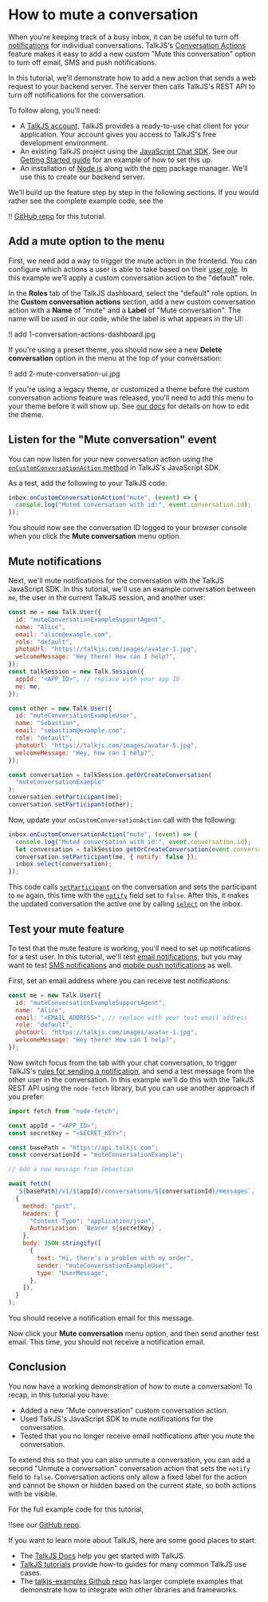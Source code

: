 # How to mute a conversation

When you're keeping track of a busy inbox, it can be useful to turn off [notifications](https://talkjs.com/docs/Features/Notifications/) for individual conversations. TalkJS's [Conversation Actions](https://talkjs.com/docs/Features/Customizations/Conversation_Actions/) feature makes it easy to add a new custom "Mute this conversation" option to turn off email, SMS and push notifications.

In this tutorial, we'll demonstrate how to add a new action that sends a web request to your backend server. The server then calls TalkJS's REST API to turn off notifications for the conversation.

To follow along, you’ll need:

- A [TalkJS account](https://talkjs.com/dashboard/login). TalkJS provides a ready-to-use chat client for your application. Your account gives you access to TalkJS's free development environment.
- An existing TalkJS project using the [JavaScript Chat SDK](https://talkjs.com/docs/Reference/JavaScript_Chat_SDK/). See our [Getting Started guide](https://talkjs.com/docs/Getting_Started/) for an example of how to set this up.
- An installation of [Node.js](https://nodejs.org/) along with the [npm](https://www.npmjs.com/) package manager. We’ll use this to create our backend server.

We’ll build up the feature step by step in the following sections. If you would rather see the complete example code, see the

!! [GitHub repo]() for this tutorial.

## Add a mute option to the menu

First, we need add a way to trigger the mute action in the frontend. You can configure which actions a user is able to take based on their [user role](https://talkjs.com/docs/Reference/Concepts/Roles/). In this example we'll apply a custom conversation action to the "default" role.

In the **Roles** tab of the TalkJS dashboard, select the "default" role option. In the **Custom conversation actions** section, add a new custom conversation action with a **Name** of "mute" and a **Label** of "Mute conversation". The name will be used in our code, while the label is what appears in the UI:

!! add 1-conversation-actions-dashboard.jpg

If you're using a preset theme, you should now see a new **Delete conversation** option in the menu at the top of your conversation:

!! add 2-mute-conversation-ui.jpg

If you're using a legacy theme, or customized a theme before the custom conversation actions feature was released, you'll need to add this menu to your theme before it will show up. See [our docs](https://talkjs.com/docs/Features/Customizations/Conversation_Actions/#the-action-menu-does-not-show-up) for details on how to edit the theme.

## Listen for the "Mute conversation" event

You can now listen for your new conversation action using the [`onCustomConversationAction` method](https://talkjs.com/docs/Reference/JavaScript_Chat_SDK/Chatbox/#Chatbox__onCustomConversationAction) in TalkJS's JavaScript SDK.

As a test, add the following to your TalkJS code:

```js
inbox.onCustomConversationAction("mute", (event) => {
  console.log("Muted conversation with id:", event.conversation.id);
});
```

You should now see the conversation ID logged to your browser console when you click the **Mute conversation** menu option.

## Mute notifications

Next, we'll mute notifications for the conversation with the TalkJS JavaScript SDK. In this tutorial, we'll use an example conversation between `me`, the user in the current TalkJS session, and another user:

```js
const me = new Talk.User({
  id: "muteConversationExampleSupportAgent",
  name: "Alice",
  email: "alice@example.com",
  role: "default",
  photoUrl: "https://talkjs.com/images/avatar-1.jpg",
  welcomeMessage: "Hey there! How can I help?",
});
const talkSession = new Talk.Session({
  appId: "<APP_ID>", // replace with your app ID
  me: me,
});

const other = new Talk.User({
  id: "muteConversationExampleUser",
  name: "Sebastian",
  email: "sebastian@example.com",
  role: "default",
  photoUrl: "https://talkjs.com/images/avatar-5.jpg",
  welcomeMessage: "Hey, how can I help?",
});

const conversation = talkSession.getOrCreateConversation(
  "muteConversationExample"
);
conversation.setParticipant(me);
conversation.setParticipant(other);
```

Now, update your `onCustomConversationAction` call with the following:

```js
inbox.onCustomConversationAction("mute", (event) => {
  console.log("Muted conversation with id:", event.conversation.id);
  let conversation = talkSession.getOrCreateConversation(event.conversation.id);
  conversation.setParticipant(me, { notify: false });
  inbox.select(conversation);
});
```

This code calls [`setParticipant`](https://talkjs.com/docs/Reference/JavaScript_Chat_SDK/ConversationBuilder/#ConversationBuilder__setParticipant) on the conversation and sets the participant to `me` again, this time with the [`notify`](https://talkjs.com/docs/Reference/Concepts/Participants/#notify) field set to `false`. After this, it makes the updated conversation the active one by calling [`select`](https://talkjs.com/docs/Reference/JavaScript_Chat_SDK/Inbox/#Inbox__select) on the inbox.

## Test your mute feature

To test that the mute feature is working, you'll need to set up notifications for a test user. In this tutorial, we'll test [email notifications](https://talkjs.com/docs/Features/Notifications/Email_Notifications/), but you may want to test [SMS notifications](https://talkjs.com/docs/Features/Notifications/SMS_Notifications/) and [mobile push notifications](https://talkjs.com/docs/Features/Notifications/Mobile_Push_Notifications/) as well.

First, set an email address where you can receive test notifications:

```js
const me = new Talk.User({
  id: "muteConversationExampleSupportAgent",
  name: "Alice",
  email: "<EMAIL_ADDRESS>", // replace with your test email address
  role: "default",
  photoUrl: "https://talkjs.com/images/avatar-1.jpg",
  welcomeMessage: "Hey there! How can I help?",
});
```

Now switch focus from the tab with your chat conversation, to trigger TalkJS's [rules for sending a notification](https://talkjs.com/docs/Features/Notifications/#when-are-notifications-sent), and send a test message from the other user in the conversation. In this example we'll do this with the TalkJS REST API using the `node-fetch` library, but you can use another approach if you prefer:

```js
import fetch from "node-fetch";

const appId = "<APP_ID>";
const secretKey = "<SECRET_KEY>";

const basePath = "https://api.talkjs.com";
const conversationId = "muteConversationExample";

// Add a new message from Sebastian

await fetch(
  `${basePath}/v1/${appId}/conversations/${conversationId}/messages`,
  {
    method: "post",
    headers: {
      "Content-Type": "application/json",
      Authorization: `Bearer ${secretKey}`,
    },
    body: JSON.stringify([
      {
        text: "Hi, there's a problem with my order",
        sender: "muteConversationExampleUser",
        type: "UserMessage",
      },
    ]),
  }
);
```

You should receive a notification email for this message.

Now click your **Mute conversation** menu option, and then send another test email. This time, you should not receive a notification email.

## Conclusion

You now have a working demonstration of how to mute a conversation! To recap, in this tutorial you have:

- Added a new "Mute conversation" custom conversation action.
- Used TalkJS's JavaScript SDK to mute notifications for the conversation.
- Tested that you no longer receive email notifications after you mute the conversation.

To extend this so that you can also unmute a conversation, you can add a second "Unmute a conversation" conversation action that sets the `notify` field to `false`. Conversation actions only allow a fixed label for the action and cannot be shown or hidden based on the current state, so both actions with be visible.

For the full example code for this tutorial,

!!see our [GitHub repo]().

If you want to learn more about TalkJS, here are some good places to start:

- The [TalkJS Docs](https://talkjs.com/docs/) help you get started with TalkJS.
- [TalkJS tutorials](https://talkjs.com/resources/tag/tutorials/) provide how-to guides for many common TalkJS use cases.
- The [talkjs-examples Github repo](https://github.com/talkjs/talkjs-examples) has larger complete examples that demonstrate how to integrate with other libraries and frameworks.
